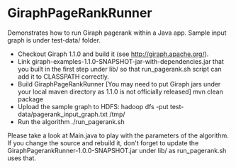 GiraphPageRankRunner
====================

Demonstrates how to run Giraph pagerank within a Java app. Sample input graph is under test-data/ folder.

* Checkout Giraph 1.1.0 and build it (see http://giraph.apache.org/).
* Link giraph-examples-1.1.0-SNAPSHOT-jar-with-dependencies.jar that you built in the first step under lib/ so that run_pagerank.sh script can add it to CLASSPATH correctly.
* Build GiraphPageRankRunner [You may need to put Giraph jars under your local maven directory as 1.1.0 is not officially released]
   mvn clean package
* Upload the sample graph to HDFS:
   hadoop dfs -put test-data/pagerank_input_graph.txt /tmp/
* Run the algorithm
   ./run_pagerank.sh

Please take a look at Main.java to play with the parameters of the algorithm. If you change the source and rebuild it, don't forget to update the 
GiraphPagerankRunner-1.0.0-SNAPSHOT.jar under lib/ as run_pagerank.sh uses that.
